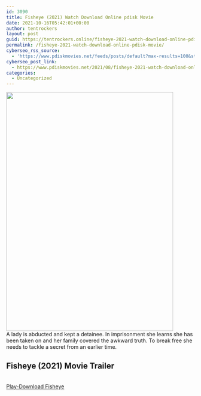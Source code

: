 ```yaml
---
id: 3090
title: Fisheye (2021) Watch Download Online pdisk Movie
date: 2021-10-16T05:42:01+00:00
author: tentrockers
layout: post
guid: https://tentrockers.online/fisheye-2021-watch-download-online-pdisk-movie/
permalink: /fisheye-2021-watch-download-online-pdisk-movie/
cyberseo_rss_source:
  - 'https://www.pdiskmovies.net/feeds/posts/default?max-results=100&start-index=901'
cyberseo_post_link:
  - https://www.pdiskmovies.net/2021/08/fisheye-2021-watch-download-online.html
categories:
  - Uncategorized
---
```

<div class="separator">
  <a href="https://1.bp.blogspot.com/-1YTzktApMPs/YR_9m8lYdkI/AAAAAAAAAT4/av1zMYDYtCwDvEsGlwdSqq0mtTSLAaoQwCLcBGAsYHQ/s719/Fisheye.jpg" imageanchor="1"><img loading="lazy" border="0" data-original-height="719" data-original-width="500" height="640" src="https://1.bp.blogspot.com/-1YTzktApMPs/YR_9m8lYdkI/AAAAAAAAAT4/av1zMYDYtCwDvEsGlwdSqq0mtTSLAaoQwCLcBGAsYHQ/w446-h640/Fisheye.jpg" width="446" /></a>
</div>

<div>
  <span>A lady is abducted and kept a detainee. In imprisonment she learns she has been taken on and her family covered the awkward truth. To break free she needs to tackle a secret from an earlier time.</span>
</div>

<div>
  <h2>
    <span>Fisheye (2021) Movie Trailer</span>
  </h2>
</div>

  
<a href="https://kofilink.com/1/bnYyaXY5MDAxbWc0?dn=1" onclick="window.open('https://kofilink.com/1/bnYyaXY5MDAxbWc0?dn=1','popup','width=600,height=600'); return false;" target="popup" rel="noopener"><br /> Play-Download Fisheye<br /> </a>
